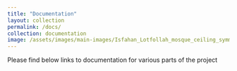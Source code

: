 ```yaml
---
title: "Documentation"
layout: collection
permalink: /docs/
collection: documentation
image: /assets/images/main-images/Isfahan_Lotfollah_mosque_ceiling_symmetric-banner-narrow.jpg
---
```


Please find below links to documentation for various parts of the project